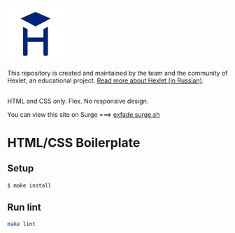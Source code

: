 ##
[![Hexlet Ltd. logo](https://raw.githubusercontent.com/Hexlet/assets/master/images/hexlet_logo128.png)](https://ru.hexlet.io/pages/about?utm_source=github&utm_medium=link&utm_campaign=nodejs-package)

This repository is created and maintained by the team and the community of Hexlet, an educational project. [Read more about Hexlet (in Russian)](https://ru.hexlet.io/pages/about?utm_source=github&utm_medium=link&utm_campaign=nodejs-package).
##

HTML and CSS only. Flex. No responsive design.

You can view this site on Surge ===> <a href="https://exfade.surge.sh/">exfade.surge.sh</a>

# HTML/CSS Boilerplate

## Setup

```sh
$ make install
```

## Run lint

```sh
make lint
```
